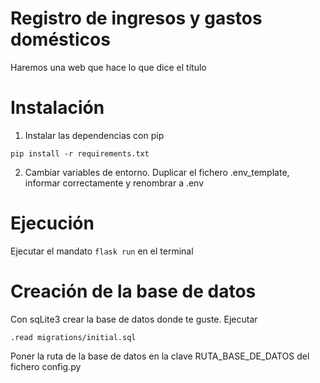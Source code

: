 # Registro de ingresos y gastos domésticos

Haremos una web que hace lo que dice el título

# Instalación
1. Instalar las dependencias con pip
```
pip install -r requirements.txt
```
2. Cambiar variables de entorno. Duplicar el fichero .env_template, informar correctamente y renombrar a .env

# Ejecución
Ejecutar el mandato `flask run` en el terminal

# Creación de la base de datos
Con sqLite3 crear la base de datos donde te guste.
Ejecutar
```
.read migrations/initial.sql
```
Poner la ruta de la base de datos en la clave RUTA_BASE_DE_DATOS del fichero config.py